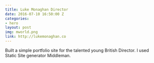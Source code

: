 ```yaml
---
title: Luke Monaghan Director
date: 2016-07-10 16:50:00 Z
categories:
- hero
layout: post
img: mworld.png
link: http://lukemonaghan.co
---
```


Built a simple portfolio site for the talented young British Director. I used Static Site generator Middleman.
